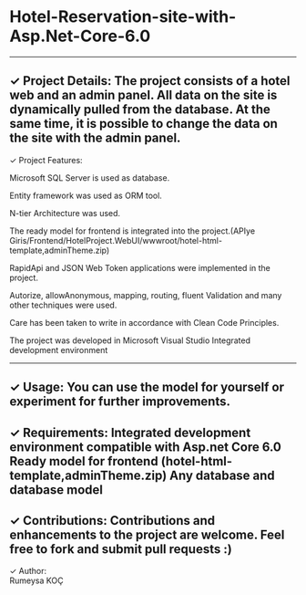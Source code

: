 # Hotel-Reservation-site-with-Asp.Net-Core-6.0 

--------------------------------------------------------------------------------------------------
✓ Project Details: 
The project consists of a hotel web and an admin panel. All data on the site is dynamically pulled from the database. 
At the same time, it is possible to change the data on the site with the admin panel.  
--------------------------------------------------------------------------------------------------
✓ Project Features: 


Microsoft SQL Server is used as database.


Entity framework was used as ORM tool.


N-tier Architecture was used.


The ready model for frontend is integrated into the project.(APIye Giris/Frontend/HotelProject.WebUI/wwwroot/hotel-html-template,adminTheme.zip)


RapidApi and JSON Web Token applications were implemented in the project.


Autorize, allowAnonymous, mapping, routing, fluent Validation and many other techniques were used.


Care has been taken to write in accordance with Clean Code Principles.


The project was developed in Microsoft Visual Studio Integrated development environment


--------------------------------------------------------------------------------------------------
✓ Usage: 
You can use the model for yourself or experiment for further improvements.
--------------------------------------------------------------------------------------------------
✓ Requirements: 
Integrated development environment compatible with Asp.net Core 6.0
Ready model for frontend (hotel-html-template,adminTheme.zip)
Any database and database model
--------------------------------------------------------------------------------------------------
✓ Contributions: 
Contributions and enhancements to the project are welcome. Feel free to fork and submit pull requests :)
--------------------------------------------------------------------------------------------------
✓ Author:  
Rumeysa KOÇ
